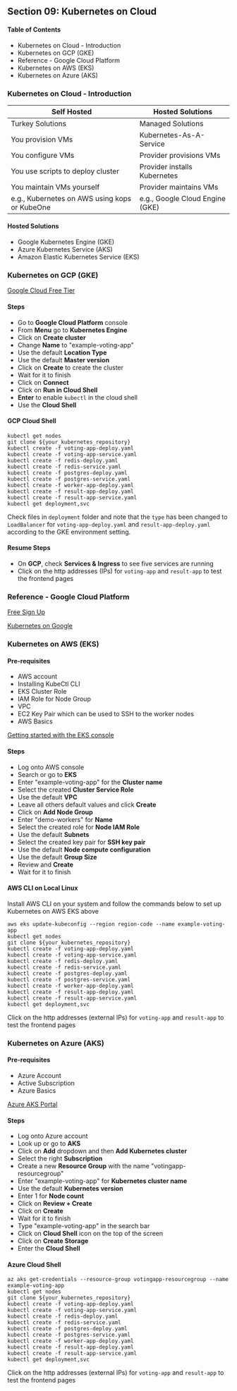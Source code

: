 ## Section 09: Kubernetes on Cloud

#### Table of Contents
- Kubernetes on Cloud - Introduction
- Kubernetes on GCP (GKE)
- Reference - Google Cloud Platform
- Kubernetes on AWS (EKS)
- Kubernetes on Azure (AKS)

### Kubernetes on Cloud - Introduction

| **Self Hosted**                               | **Hosted Solutions**            |
|-----------------------------------------------|---------------------------------|
| Turkey Solutions                              | Managed Solutions               |
| You provision VMs                             | Kubernetes-As-A-Service         |
| You configure VMs                             | Provider provisions VMs         |
| You use scripts to deploy cluster             | Provider installs Kubernetes    |
| You maintain VMs yourself                     | Provider maintains VMs          |
| e.g., Kubernetes on AWS using kops or KubeOne | e.g., Google Cloud Engine (GKE) |


#### Hosted Solutions
- Google Kubernetes Engine (GKE)
- Azure Kubernetes Service (AKS)
- Amazon Elastic Kubernetes Service (EKS)


### Kubernetes on GCP (GKE)

[Google Cloud Free Tier](https://cloud.google.com/free/docs/gcp-free-tier)

#### Steps
- Go to **Google Cloud Platform** console
- From **Menu** go to **Kubernetes Engine**
- Click on **Create cluster**
- Change **Name** to "example-voting-app"
- Use the default **Location Type** 
- Use the default **Master version**
- Click on **Create** to create the cluster
- Wait for it to finish 
- Click on **Connect**
- Click on **Run in Cloud Shell**
- **Enter** to enable `kubectl` in the cloud shell
- Use the **Cloud Shell** 

#### GCP Cloud Shell
```
kubectl get nodes
git clone ${your_kubernetes_repository}
kubectl create -f voting-app-deploy.yaml
kubectl create -f voting-app-service.yaml
kubectl create -f redis-deploy.yaml
kubectl create -f redis-service.yaml
kubectl create -f postgres-deploy.yaml
kubectl create -f postgres-service.yaml
kubectl create -f worker-app-deploy.yaml
kubectl create -f result-app-deploy.yaml
kubectl create -f result-app-service.yaml
kubectl get deployment,svc
```

Check files in `deployment` folder and note that the `type` has been changed to `LoadBalancer` for 
`voting-app-deploy.yaml` and `result-app-deploy.yaml` according to the GKE environment setting.

#### Resume Steps
- On **GCP**, check **Services & Ingress** to see five services are running
- Click on the http addresses (IPs) for `voting-app` and `result-app` to test the frontend pages



### Reference - Google Cloud Platform

[Free Sign Up](https://cloud.google.com/free/)

[Kubernetes on Google](https://cloud.google.com/kubernetes-engine/docs/)



### Kubernetes on AWS (EKS)

#### Pre-requisites
- AWS account
- Installing KubeCtl CLI
- EKS Cluster Role
- IAM Role for Node Group
- VPC
- EC2 Key Pair which can be used to SSH to the worker nodes
- AWS Basics

[Getting started with the EKS console](https://docs.aws.amazon.com/eks/latest/userguide/getting-started-console.html)

#### Steps
- Log onto AWS console
- Search or go to **EKS**
- Enter "example-voting-app" for the **Cluster name**
- Select the created **Cluster Service Role**
- Use the default **VPC**
- Leave all others default values and click **Create**
- Click on **Add Node Group**
- Enter "demo-workers" for **Name**
- Select the created role for **Node IAM Role**
- Use the default **Subnets**
- Select the created key pair for **SSH key pair**
- Use the default **Node compute configuration**
- Use the default **Group Size**
- Review and **Create**
- Wait for it to finish 


#### AWS CLI on Local Linux
Install AWS CLI on your system and follow the commands below to set up Kubernetes on AWS EKS above
```
aws eks update-kubeconfig --region region-code --name example-voting-app
kubectl get nodes
git clone ${your_kubernetes_repository}
kubectl create -f voting-app-deploy.yaml
kubectl create -f voting-app-service.yaml
kubectl create -f redis-deploy.yaml
kubectl create -f redis-service.yaml
kubectl create -f postgres-deploy.yaml
kubectl create -f postgres-service.yaml
kubectl create -f worker-app-deploy.yaml
kubectl create -f result-app-deploy.yaml
kubectl create -f result-app-service.yaml
kubectl get deployment,svc
```

Click on the http addresses (external IPs) for `voting-app` and `result-app` to test the frontend pages



### Kubernetes on Azure (AKS)

#### Pre-requisites
- Azure Account
- Active Subscription
- Azure Basics

[Azure AKS Portal](https://learn.microsoft.com/en-us/azure/aks/learn/quick-kubernetes-deploy-portal?tabs=azure-cli)

#### Steps
- Log onto Azure account
- Look up or go to **AKS**
- Click on **Add** dropdown and then **Add Kubernetes cluster**
- Select the right **Subscription**
- Create a new **Resource Group** with the name "votingapp-resourcegroup"
- Enter "example-voting-app" for **Kubernetes cluster name**
- Use the default **Kubernetes version**
- Enter 1 for **Node count**
- Click on **Review + Create**
- Click on **Create**
- Wait for it to finish 
- Type "example-voting-app" in the search bar
- Click on **Cloud Shell** icon on the top of the screen
- Click on **Create Storage**
- Enter the **Cloud Shell**

#### Azure Cloud Shell
```
az aks get-credentials --resource-group votingapp-resourcegroup --name example-voting-app
kubectl get nodes
git clone ${your_kubernetes_repository}
kubectl create -f voting-app-deploy.yaml
kubectl create -f voting-app-service.yaml
kubectl create -f redis-deploy.yaml
kubectl create -f redis-service.yaml
kubectl create -f postgres-deploy.yaml
kubectl create -f postgres-service.yaml
kubectl create -f worker-app-deploy.yaml
kubectl create -f result-app-deploy.yaml
kubectl create -f result-app-service.yaml
kubectl get deployment,svc
```

Click on the http addresses (external IPs) for `voting-app` and `result-app` to test the frontend pages





